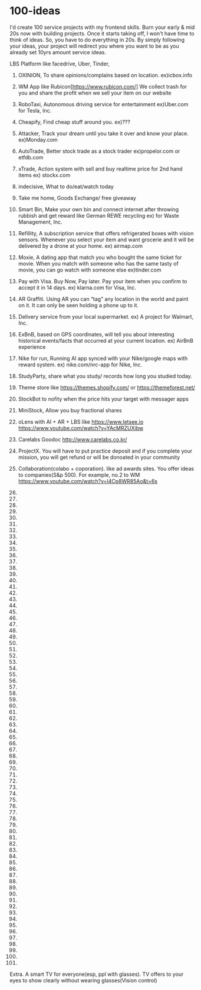 # 100-ideas

I'd create 100 service projects with my frontend skills. Burn your early & mid 20s now with building projects. Once it starts taking off, I won't have time to think of ideas. So, you have to do everything in 20s. By simply following your ideas, your project will redirect you where you want to be as you already set 10yrs amount service ideas. 

LBS Platform like facedrive, Uber, Tinder, 

1. OXINION, To share opinions/complains based on location. ex)icbox.info
2. WM App like Rubicon[https://www.rubicon.com/] We collect trash for you and share the profit when we sell your item on our website
3. RoboTaxi, Autonomous driving service for entertainment ex)Uber.com for Tesla, Inc.
4. Cheapify, Find cheap stuff around you. ex)???
5. Attacker, Track your dream until you take it over and know your place. ex)Monday.com
6. AutoTrade, Better stock trade as a stock trader ex)propelor.com or etfdb.com
7. xTrade, Action system with sell and buy realtime price for 2nd hand items ex) stockx.com
8. indecisive, What to do/eat/watch today
9. Take me home, Goods Exchange/ free giveaway 
10. Smart Bin, Make your own bin and connect internet after throwing rubbish and get reward like German REWE recycling ex) for Waste Management, Inc.
11. Refillity, A subscription service that offers refrigerated boxes with vision sensors. Whenever you select your item and want grocerie and it will be delivered by a drone at your home. ex) airmap.com

11. Moxie, A dating app that match you who bought the same ticket for movie. When you match with someone who has the same tasty of movie, you can go watch with someone else ex)tinder.com
12. Pay with Visa. Buy Now, Pay later. Pay your item when you confirm to accept it in 14 days. ex) klarna.com for Visa, Inc.
13. AR Graffiti. Using AR you can “tag” any location in the world and paint on it. It can only be seen holding a phone up to it.
14. Delivery service from your local supermarket. ex) A project for Walmart, Inc.
15. ExBnB, based on GPS coordinates, will tell you about interesting historical events/facts that occurred at your current location. ex) AirBnB experience
16. Nike for run, Running AI app synced with your Nike/google maps with reward system. ex) nike.com/nrc-app for Nike, Inc.
17. StudyParty, share what you study/ records how long you studied today.
18. Theme store like https://themes.shopify.com/ or https://themeforest.net/
19. StockBot to nofity when the price hits your target with messager apps
20. MiniStock, Allow you buy fractional shares

21. oLens with AI + AR + LBS like https://www.letsee.io https://www.youtube.com/watch?v=YAcMRZUXibw
22. Carelabs Goodoc http://www.carelabs.co.kr/
23. ProjectX. You will have to put practice deposit and if you complete your mission, you will get refund or will be donoated in your community
24. Collaboration(colabo + coporation). like ad awards sites. You offer ideas to companies(S&p 500). For example, no.2 to WM  https://www.youtube.com/watch?v=l4Cp8WR85Ao&t=6s
25.
26.
27.
28.
29.
30.

31.
32.
33.
34.
35.
36.
37.
38.
39.
40.

41.
42.
43.
44.
45.
46.
47.
48.
49.
50.

51.
52.
53.
54.
55.
56.
57.
58.
59.
60.

61.
62.
63.
64.
65.
66.
67.
68.
69.
70.

71.
72.
73.
74.
75.
76.
77.
78.
79.
80.

81.
82.
83.
84.
85.
86.
87.
88.
89.
90.


91.
92.
93.
94.
95.
96.
97.
98.
99.
100.

Extra. A smart TV for everyone(esp, ppl with glasses). TV offers to your eyes to show clearly without wearing glasses(Vision control)
